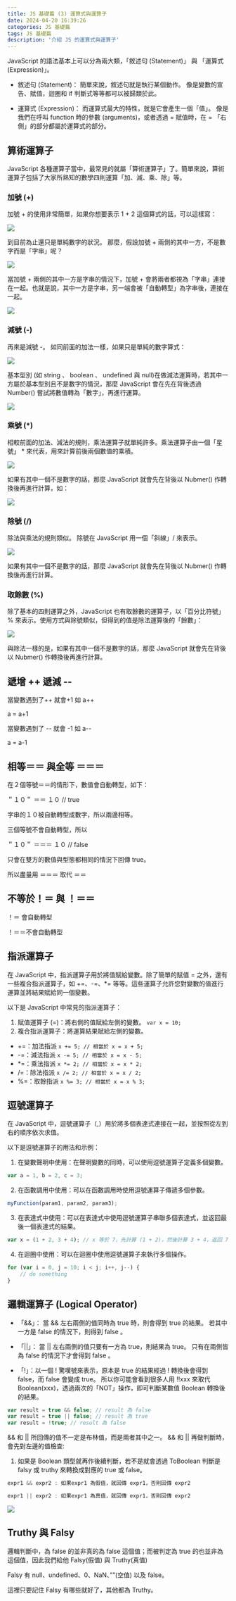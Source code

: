 ```yaml
---
title: JS 基礎篇 (3) 運算式與運算子
date: 2024-04-20 16:39:26
categories: JS 基礎篇
tags: JS 基礎篇
description: '介紹 JS 的運算式與運算子'
---
```


JavaScript 的語法基本上可以分為兩大類，「敘述句 (Statement)」 與 「運算式 (Expression)」。

- 敘述句 (Statement)：
簡單來說，敘述句就是執行某個動作。 像是變數的宣告、賦值，迴圈和 if 判斷式等等都可以被歸類於此。

- 運算式 (Expression)：
而運算式最大的特性，就是它會產生一個「值」。
像是我們在呼叫 function 時的參數 (arguments)，或者透過 = 賦值時，在 = 「右側」的部分都屬於運算式的部分。

## 算術運算子

JavaScript 各種運算子當中，最常見的就屬「算術運算子」了。簡單來說，算術運算子包括了大家所熟知的數學四則運算「加、減、乘、除」等。

### 加號 (+)

加號 + 的使用非常簡單，如果你想要表示 1 + 2 這個算式的話，可以這樣寫：

![](https://miro.medium.com/v2/resize:fit:580/format:webp/1*yv2Fb7hdT8YopTeai5YueA.png)

到目前為止還只是單純數字的狀況。 那麼，假設加號 + 兩側的其中一方，不是數字而是「字串」呢？

![](https://miro.medium.com/v2/resize:fit:640/format:webp/1*PX68pOqL44vQdON240yuHQ.png)

當加號 + 兩側的其中一方是字串的情況下，加號 + 會將兩者都視為「字串」連接在一起。也就是說，其中一方是字串，另一端會被「自動轉型」為字串後，連接在一起。

![](https://miro.medium.com/v2/resize:fit:828/format:webp/1*SrySdeJUtmSIy5nTuM9Yxw.png)

### 減號 (-)

再來是減號 -。 如同前面的加法一樣，如果只是單純的數字算式：

![](https://miro.medium.com/v2/resize:fit:606/format:webp/1*-IH0mAnn_q74Ge2drneqMw.png)

基本型別 (如 string 、 boolean 、 undefined 與 null)在做減法運算時，若其中一方屬於基本型別且不是數字的情況，那麼 JavaScript 會在先在背後透過 Number() 嘗試將數值轉為「數字」，再進行運算。

![](https://miro.medium.com/v2/resize:fit:640/format:webp/1*_cF6n5xRjjuo_Y1wwlW1DA.png)

### 乘號 (*)

相較前面的加法、減法的規則，乘法運算子就單純許多。乘法運算子由一個「星號」 * 來代表，用來計算前後兩個數值的乘積。

![](https://miro.medium.com/v2/resize:fit:640/format:webp/1*ZTtVdAcmmn3adiU_X58UQA.png)

如果有其中一個不是數字的話，那麼 JavaScript 就會先在背後以 Nubmer() 作轉換後再進行計算，如：

![](https://miro.medium.com/v2/resize:fit:640/format:webp/1*5n-6VcbFWf0lBlroT8O8jw.png)

### 除號 (/)

除法與乘法的規則類似。 除號在 JavaScript 用一個「斜線」/ 來表示。

![](https://miro.medium.com/v2/resize:fit:616/format:webp/1*qPiJH4-U4b-vDt0EwU5VRw.png)

如果有其中一個不是數字的話，那麼 JavaScript 就會先在背後以 Nubmer() 作轉換後再進行計算。

### 取餘數 (%)

除了基本的四則運算之外，JavaScript 也有取餘數的運算子，以「百分比符號」 % 來表示。使用方式與除號類似，但得到的值是除法運算後的「餘數」：

![](https://miro.medium.com/v2/resize:fit:640/format:webp/1*oTTmoNXHKKamjTNyrBuAZg.png)

與除法一樣的是，如果有其中一個不是數字的話，那麼 JavaScript 就會先在背後以 Nubmer() 作轉換後再進行計算。


## 遞增 ++ 遞減 --

當變數遇到了++ 就會+1 如 a++

a = a+1

當變數遇到了 -- 就會 -1 如 a--

a = a-1

## 相等＝＝ 與全等 ＝＝＝

在２個等號＝＝的情形下，數值會自動轉型，如下：

＂１０＂ ＝＝ １０ // true

字串的１０被自動轉型成數字，所以兩邊相等。

三個等號不會自動轉型，所以

＂１０＂ ＝＝＝ １０ // false

只會在雙方的數值與型態都相同的情況下回傳 true。

所以盡量用 ＝＝＝ 取代 ＝＝

## 不等於！＝ 與 ！＝＝

！＝ 會自動轉型

！＝＝不會自動轉型

## 指派運算子

在 JavaScript 中，指派運算子用於將值賦給變數。除了簡單的賦值 = 之外，還有一些複合指派運算子，如 +=、-=、*= 等等。這些運算子允許您對變數的值進行運算並將結果賦給同一個變數。

以下是 JavaScript 中常見的指派運算子：

1. 賦值運算子 (=)：將右側的值賦給左側的變數。
`var x = 10;`
2. 複合指派運算子：將運算結果賦給左側的變數。
- +=：加法指派
`x += 5; // 相當於 x = x + 5;`
- -=：減法指派
`x -= 5; // 相當於 x = x - 5;`
- *=：乘法指派
`x *= 2; // 相當於 x = x * 2;`
- /=：除法指派
`x /= 2; // 相當於 x = x / 2;`
- %=：取餘指派
`x %= 3; // 相當於 x = x % 3;`

## 逗號運算子

在 JavaScript 中，逗號運算子（,）用於將多個表達式連接在一起，並按照從左到右的順序依次求值。

以下是逗號運算子的用法和示例：

1. 在變數聲明中使用：在聲明變數的同時，可以使用逗號運算子定義多個變數。
```js
var a = 1, b = 2, c = 3;
```
2. 在函數調用中使用：可以在函數調用時使用逗號運算子傳遞多個參數。
```js
myFunction(param1, param2, param3);
```
3. 在表達式中使用：可以在表達式中使用逗號運算子串聯多個表達式，並返回最後一個表達式的結果。
``` js
var x = (1 + 2, 3 + 4); // x 等於 7，先計算 (1 + 2)，然後計算 3 + 4，返回 7
```
4. 在迴圈中使用：可以在迴圈中使用逗號運算子來執行多個操作。
```js
for (var i = 0, j = 10; i < j; i++, j--) {
    // do something
}
```

## 邏輯運算子 (Logical Operator)

- 「&&」：
當 && 左右兩側的值同時為 true 時，則會得到 true 的結果。 若其中一方是 false 的情況下，則得到 false 。

- 「||」：
當 || 左右兩側的值只要有一方為 true，則結果為 true。 只有在兩側皆為 false 的情況下才會得到 false 。

- 「!」：以一個 ! 驚嘆號來表示，原本是 true 的結果經過 ! 轉換後會得到 false，而 false 會變成 true。 所以你可能會看到很多人用 !!xxx 來取代 Boolean(xxx)，透過兩次的「NOT」操作，即可判斷某數值 Boolean 轉換後的結果。

``` js
var result = true && false; // result 為 false
var result = true || false; // result 為 true
var result = !true; // result 為 false
```

&& 和 || 所回傳的值不一定是布林值，而是兩者其中之一。
&& 和 || 再做判斷時，會先對左邊的值檢查:

1. 如果是 Boolean 類型就再作後續判斷，若不是就會透過 ToBoolean 判斷是 falsy 或 truthy 來轉換成對應的 true 或 false。

``` js
expr1 && expr2 : 如果expr1 為假值，就回傳 expr1，否則回傳 expr2

expr1 || expr2 : 如果expr1 為真值，就回傳 expr1，否則回傳 expr2
```
![](https://miro.medium.com/v2/resize:fit:828/format:webp/1*i1OT9EqwLLC1prlADlh71A.png)

## Truthy 與 Falsy

邏輯判斷中，為 false 的並非真的為 false 這個值；而被判定為 true 的也並非為這個值，因此我們給他 Falsy(假值) 與 Truthy(真值)

Falsy 有 null、undefined、0、NaN、””(空值) 以及 false。

這裡只要記住 Falsy 有哪些就好了，其他都為 Truthy。

